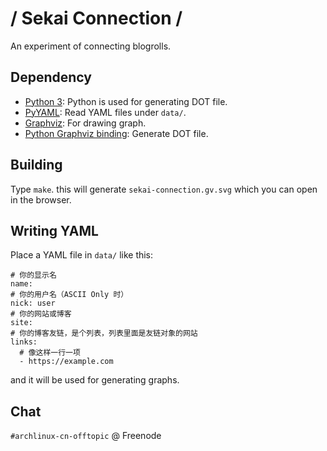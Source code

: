 # / Sekai Connection /

An experiment of connecting blogrolls.

## Dependency

- [Python 3](https://www.python.org): Python is used for generating DOT file.
- [PyYAML](https://pyyaml.org): Read YAML files under `data/`.
- [Graphviz](https://graphviz.org): For drawing graph.
- [Python Graphviz binding](https://graphviz.readthedocs.io): Generate DOT file.

## Building

Type `make`. this will generate `sekai-connection.gv.svg` which you can open in the browser.

## Writing YAML

Place a YAML file in `data/` like this:

```
# 你的显示名
name:
# 你的用户名（ASCII Only 时）
nick: user
# 你的网站或博客
site:
# 你的博客友链，是个列表，列表里面是友链对象的网站
links:
  # 像这样一行一项
  - https://example.com
```

and it will be used for generating graphs.

## Chat

`#archlinux-cn-offtopic` @ Freenode
